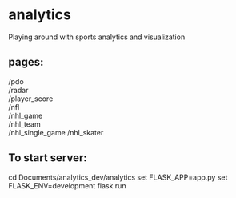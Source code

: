 # analytics #
Playing around with sports analytics and visualization


## pages:  ##
/pdo  
/radar  
/player_score  
/nfl  
/nhl_game  
/nhl_team  
/nhl_single_game
/nhl_skater  


## To start server:  ##
cd Documents/analytics_dev/analytics
set FLASK_APP=app.py
set FLASK_ENV=development
flask run
